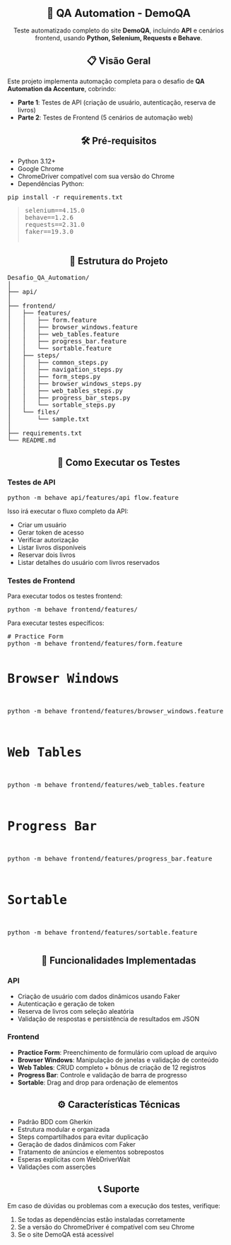 <h1 style="text-align:center; font-size:24px; font-weight:bold;">🤖 QA Automation - DemoQA</h1>
<p style="text-align:center;">Teste automatizado completo do site <strong>DemoQA</strong>, incluindo <strong>API</strong> e cenários frontend, usando <strong>Python, Selenium, Requests e Behave</strong>.</p>

<h2 style="text-align:center;">📋 Visão Geral</h2>
<p>Este projeto implementa automação completa para o desafio de <strong>QA Automation da Accenture</strong>, cobrindo:</p>
<ul>
  <li><strong>Parte 1</strong>: Testes de API (criação de usuário, autenticação, reserva de livros)</li>
  <li><strong>Parte 2</strong>: Testes de Frontend (5 cenários de automação web)</li>
</ul>

<h2 style="text-align:center;">🛠️ Pré-requisitos</h2>
<ul>
  <li>Python 3.12+</li>
  <li>Google Chrome</li>
  <li>ChromeDriver compatível com sua versão do Chrome</li>
  <li>Dependências Python:</li>
</ul>
<pre>pip install -r requirements.txt</pre>
<blockquote>
  <pre>
selenium==4.15.0
behave==1.2.6
requests==2.31.0
faker==19.3.0
  </pre>
</blockquote>

<h2 style="text-align:center;">📁 Estrutura do Projeto</h2>
<pre>
Desafio_QA_Automation/
│
├── api/
│
├── frontend/
│   ├── features/
│   │   ├── form.feature
│   │   ├── browser_windows.feature
│   │   ├── web_tables.feature
│   │   ├── progress_bar.feature
│   │   └── sortable.feature
│   ├── steps/
│   │   ├── common_steps.py
│   │   ├── navigation_steps.py
│   │   ├── form_steps.py
│   │   ├── browser_windows_steps.py
│   │   ├── web_tables_steps.py
│   │   ├── progress_bar_steps.py
│   │   └── sortable_steps.py
│   └── files/
│       └── sample.txt
│
├── requirements.txt
└── README.md
</pre>

<h2 style="text-align:center;">🚀 Como Executar os Testes</h2>

<h3>Testes de API</h3>
<pre>python -m behave api/features/api_flow.feature</pre>
<p>Isso irá executar o fluxo completo da API:</p>
<ul>
  <li>Criar um usuário</li>
  <li>Gerar token de acesso</li>
  <li>Verificar autorização</li>
  <li>Listar livros disponíveis</li>
  <li>Reservar dois livros</li>
  <li>Listar detalhes do usuário com livros reservados</li>
</ul>

<h3>Testes de Frontend</h3>
<p>Para executar todos os testes frontend:</p>
<pre>python -m behave frontend/features/</pre>
<p>Para executar testes específicos:</p>
<pre>
# Practice Form
python -m behave frontend/features/form.feature

# Browser Windows
python -m behave frontend/features/browser_windows.feature

# Web Tables
python -m behave frontend/features/web_tables.feature

# Progress Bar
python -m behave frontend/features/progress_bar.feature

# Sortable
python -m behave frontend/features/sortable.feature
</pre>

<h2 style="text-align:center;">🎯 Funcionalidades Implementadas</h2>

<h3>API</h3>
<ul>
  <li>Criação de usuário com dados dinâmicos usando Faker</li>
  <li>Autenticação e geração de token</li>
  <li>Reserva de livros com seleção aleatória</li>
  <li>Validação de respostas e persistência de resultados em JSON</li>
</ul>

<h3>Frontend</h3>
<ul>
  <li><strong>Practice Form</strong>: Preenchimento de formulário com upload de arquivo</li>
  <li><strong>Browser Windows</strong>: Manipulação de janelas e validação de conteúdo</li>
  <li><strong>Web Tables</strong>: CRUD completo + bônus de criação de 12 registros</li>
  <li><strong>Progress Bar</strong>: Controle e validação de barra de progresso</li>
  <li><strong>Sortable</strong>: Drag and drop para ordenação de elementos</li>
</ul>

<h2 style="text-align:center;">⚙️ Características Técnicas</h2>
<ul>
  <li>Padrão BDD com Gherkin</li>
  <li>Estrutura modular e organizada</li>
  <li>Steps compartilhados para evitar duplicação</li>
  <li>Geração de dados dinâmicos com Faker</li>
  <li>Tratamento de anúncios e elementos sobrepostos</li>
  <li>Esperas explícitas com WebDriverWait</li>
  <li>Validações com asserções</li>
</ul>

<h2 style="text-align:center;">📞 Suporte</h2>
<p>Em caso de dúvidas ou problemas com a execução dos testes, verifique:</p>
<ol>
  <li>Se todas as dependências estão instaladas corretamente</li>
  <li>Se a versão do ChromeDriver é compatível com seu Chrome</li>
  <li>Se o site DemoQA está acessível</li>
</ol>
